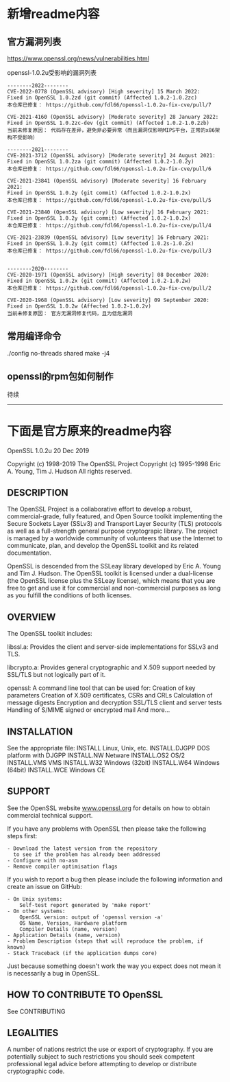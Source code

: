 # 新增readme内容
## 官方漏洞列表
https://www.openssl.org/news/vulnerabilities.html

openssl-1.0.2u受影响的漏洞列表
```
--------2022--------
CVE-2022-0778 (OpenSSL advisory) [High severity] 15 March 2022: 
Fixed in OpenSSL 1.0.2zd (git commit) (Affected 1.0.2-1.0.2zc)
本仓库已修复： https://github.com/fdl66/openssl-1.0.2u-fix-cve/pull/7

CVE-2021-4160 (OpenSSL advisory) [Moderate severity] 28 January 2022: 
Fixed in OpenSSL 1.0.2zc-dev (git commit) (Affected 1.0.2-1.0.2zb)
当前未修复原因： 代码存在差异，避免非必要异常（而且漏洞仅影响MIPS平台，正常的x86架构不受影响）

--------2021--------
CVE-2021-3712 (OpenSSL advisory) [Moderate severity] 24 August 2021: 
Fixed in OpenSSL 1.0.2za (git commit) (Affected 1.0.2-1.0.2y)
本仓库已修复： https://github.com/fdl66/openssl-1.0.2u-fix-cve/pull/6

CVE-2021-23841 (OpenSSL advisory) [Moderate severity] 16 February 2021: 
Fixed in OpenSSL 1.0.2y (git commit) (Affected 1.0.2-1.0.2x)
本仓库已修复： https://github.com/fdl66/openssl-1.0.2u-fix-cve/pull/5

CVE-2021-23840 (OpenSSL advisory) [Low severity] 16 February 2021: 
Fixed in OpenSSL 1.0.2y (git commit) (Affected 1.0.2-1.0.2x)
本仓库已修复： https://github.com/fdl66/openssl-1.0.2u-fix-cve/pull/4

CVE-2021-23839 (OpenSSL advisory) [Low severity] 16 February 2021: 
Fixed in OpenSSL 1.0.2y (git commit) (Affected 1.0.2s-1.0.2x)
本仓库已修复： https://github.com/fdl66/openssl-1.0.2u-fix-cve/pull/3


--------2020--------
CVE-2020-1971 (OpenSSL advisory) [High severity] 08 December 2020:
Fixed in OpenSSL 1.0.2x (git commit) (Affected 1.0.2-1.0.2w)
本仓库已修复： https://github.com/fdl66/openssl-1.0.2u-fix-cve/pull/2

CVE-2020-1968 (OpenSSL advisory) [Low severity] 09 September 2020:
Fixed in OpenSSL 1.0.2w (Affected 1.0.2-1.0.2v)
当前未修复原因： 官方无漏洞修复代码，且为低危漏洞
```


## 常用编译命令
./config no-threads shared
make -j4

## openssl的rpm包如何制作
待续
 

---------------------------------------------------------------------------------------------------------- 
 # 下面是官方原来的readme内容
 OpenSSL 1.0.2u 20 Dec 2019

 Copyright (c) 1998-2019 The OpenSSL Project
 Copyright (c) 1995-1998 Eric A. Young, Tim J. Hudson
 All rights reserved.

 DESCRIPTION
 -----------

 The OpenSSL Project is a collaborative effort to develop a robust,
 commercial-grade, fully featured, and Open Source toolkit implementing the
 Secure Sockets Layer (SSLv3) and Transport Layer Security (TLS) protocols as
 well as a full-strength general purpose cryptograpic library. The project is
 managed by a worldwide community of volunteers that use the Internet to
 communicate, plan, and develop the OpenSSL toolkit and its related
 documentation.

 OpenSSL is descended from the SSLeay library developed by Eric A. Young
 and Tim J. Hudson.  The OpenSSL toolkit is licensed under a dual-license (the
 OpenSSL license plus the SSLeay license), which means that you are free to
 get and use it for commercial and non-commercial purposes as long as you
 fulfill the conditions of both licenses.

 OVERVIEW
 --------

 The OpenSSL toolkit includes:

 libssl.a:
     Provides the client and server-side implementations for SSLv3 and TLS.

 libcrypto.a:
     Provides general cryptographic and X.509 support needed by SSL/TLS but
     not logically part of it.

 openssl:
     A command line tool that can be used for:
        Creation of key parameters
        Creation of X.509 certificates, CSRs and CRLs
        Calculation of message digests
        Encryption and decryption
        SSL/TLS client and server tests
        Handling of S/MIME signed or encrypted mail
        And more...

 INSTALLATION
 ------------

 See the appropriate file:
        INSTALL         Linux, Unix, etc.
        INSTALL.DJGPP   DOS platform with DJGPP
        INSTALL.NW      Netware
        INSTALL.OS2     OS/2
        INSTALL.VMS     VMS
        INSTALL.W32     Windows (32bit)
        INSTALL.W64     Windows (64bit)
        INSTALL.WCE     Windows CE

 SUPPORT
 -------

 See the OpenSSL website www.openssl.org for details on how to obtain
 commercial technical support.

 If you have any problems with OpenSSL then please take the following steps
 first:

    - Download the latest version from the repository
      to see if the problem has already been addressed
    - Configure with no-asm
    - Remove compiler optimisation flags

 If you wish to report a bug then please include the following information
 and create an issue on GitHub:

    - On Unix systems:
        Self-test report generated by 'make report'
    - On other systems:
        OpenSSL version: output of 'openssl version -a'
        OS Name, Version, Hardware platform
        Compiler Details (name, version)
    - Application Details (name, version)
    - Problem Description (steps that will reproduce the problem, if known)
    - Stack Traceback (if the application dumps core)

 Just because something doesn't work the way you expect does not mean it
 is necessarily a bug in OpenSSL.

 HOW TO CONTRIBUTE TO OpenSSL
 ----------------------------

 See CONTRIBUTING

 LEGALITIES
 ----------

 A number of nations restrict the use or export of cryptography. If you
 are potentially subject to such restrictions you should seek competent
 professional legal advice before attempting to develop or distribute
 cryptographic code.
